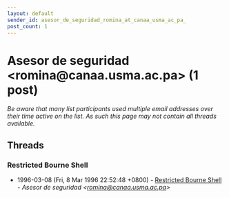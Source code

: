 ```yaml
---
layout: default
sender_id: asesor_de_seguridad_romina_at_canaa_usma_ac_pa_
post_count: 1
---
```


# Asesor de seguridad <romina<span>@</span>canaa.usma.ac.pa> (1 post)

_Be aware that many list participants used multiple email addresses over their time active on the list. As such this page may not contain all threads available._

## Threads

### Restricted Bourne Shell
+ 1996-03-08 (Fri, 8 Mar 1996 22:52:48 +0800) - [Restricted Bourne Shell](/archive/1996/03/6864014c129e8d53c2ffae82e33eaa7b985d5d52951f8b31858b473104e2f4f5) - _Asesor de seguridad \<romina@canaa.usma.ac.pa\>_

